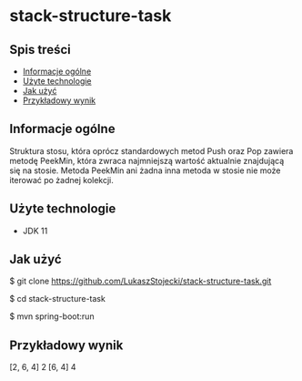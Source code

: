 # stack-structure-task

## Spis treści
* [Informacje ogólne](#informacje-ogólne)
* [Użyte technologie](#użyte-technologie)
* [Jak użyć](#jak-użyć)
* [Przykładowy wynik](#przykładowy-wynik)

## Informacje ogólne
 Struktura stosu, która oprócz standardowych metod Push oraz Pop zawiera metodę PeekMin, która zwraca najmniejszą wartość aktualnie znajdującą się na stosie.
 Metoda PeekMin ani żadna inna metoda w stosie nie może iterować po żadnej kolekcji.

## Użyte technologie
- JDK 11

## Jak użyć
$ git clone https://github.com/LukaszStojecki/stack-structure-task.git

$ cd stack-structure-task

$ mvn spring-boot:run

## Przykładowy wynik

[2, 6, 4]
2
[6, 4]
4

